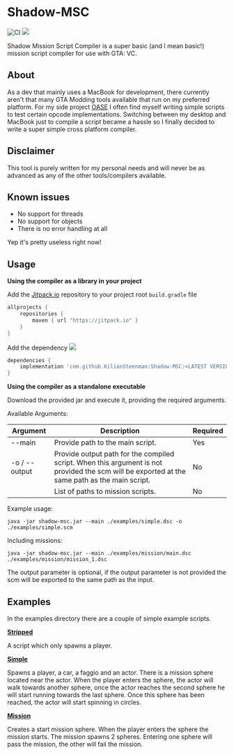 # Shadow-MSC
![CI](https://github.com/KilianSteenman/Shadow-MSC/workflows/CI/badge.svg?branch=master)
[![](https://jitpack.io/v/KilianSteenman/Shadow-MSC.svg)](https://jitpack.io/#KilianSteenman/Shadow-MSC)

Shadow Mission Script Compiler is a super basic (and I mean basic!) mission script compiler for use with GTA: VC.

## About
As a dev that mainly uses a MacBook for development, there currently aren't that many GTA Modding tools available that run on my preferred platform.
For my side project [OASE](https://www.youtube.com/playlist?list=PLOxyV5A-M9P38WibzT8wnz0Teq9oMzqbU) I often find myself writing simple scripts to test certain opcode implementations. Switching between my desktop and MacBook just to compile a script became a hassle so I finally decided to write a super simple cross platform compiler.

## Disclaimer
This tool is purely written for my personal needs and will never be as advanced as any of the other tools/compilers available.

## Known issues
- No support for threads
- No support for objects
- There is no error handling at all

Yep it's pretty useless right now!

## Usage
**Using the compiler as a library in your project**

Add the [Jitpack.io](www.jitpack.io) repository to your project root `build.gradle` file

```groovy
allprojects {
    repositories {
        maven { url "https://jitpack.io" }
    }
}
```

Add the dependency [![](https://jitpack.io/v/KilianSteenman/Shadow-MSC.svg)](https://jitpack.io/#KilianSteenman/Shadow-MSC)
```groovy
dependencies {
    implementation 'com.github.KilianSteenman:Shadow-MSC:<LATEST VERSION>'
}
```

**Using the compiler as a standalone executable**

Download the provided jar and execute it, providing the required arguments.

Available Arguments:

| Argument    | Description                               | Required |
|-------------|-------------------------------------------|----------|
| --main      | Provide path to the main script.           | Yes      |
| -o / --output | Provide output path for the compiled script. When this argument is not provided the scm will be exported at the same path as the main script. | No       |
|             | List of paths to mission scripts.          | No       |

Example usage:
```
java -jar shadow-msc.jar --main ./examples/simple.dsc -o ./examples/simple.scm
```
Including missions:
```
java -jar shadow-msc.jar --main ./examples/mission/main.dsc ./examples/mission/mission_1.dsc
```

The output parameter is optional, if the output parameter is not provided the scm will be exported to the same path as the input.


## Examples
In the examples directory there are a couple of simple example scripts.

**[Stripped](./examples/stripped.dsc)**

A script which only spawns a player.

**[Simple](./examples/simple.dsc)**

Spawns a player, a car, a faggio and an actor. There is a mission sphere located near the actor. When the player enters the sphere, the actor will walk towards another sphere, once the actor reaches the second sphere he will start running towards the last sphere. Once this sphere has been reached, the actor will start spinning in circles.

**[Mission](./examples/mission/)**

Creates a start mission sphere. When the player enters the sphere the mission starts. The mission spawns 2 spheres. Entering one sphere will pass the mission, the other will fail the mission.